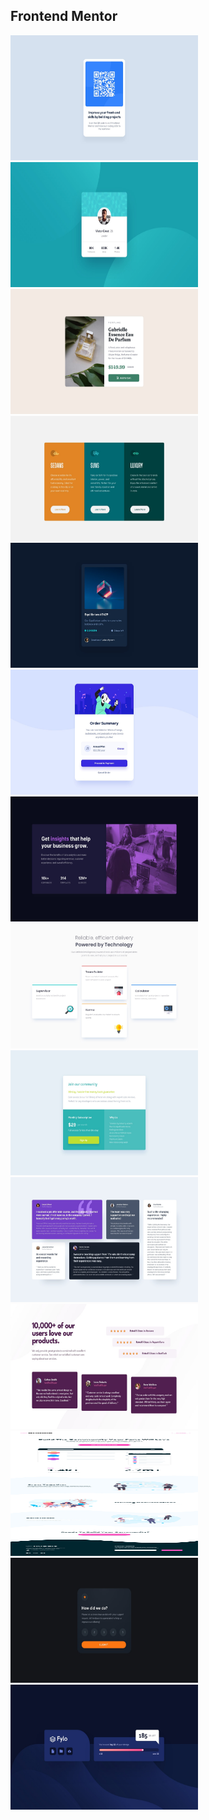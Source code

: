 ## Frontend Mentor

<a href="https://fm-01-qr-code-component.netlify.app">
  <img src="./01-qr-code-component/design/desktop-design.jpg" alt="qr-code-component" width="300" height="200" ">
</a>

<a href="https://fm-02-profile-card-component.netlify.app">
  <img src="./02-profile-card-component/design/desktop-design.jpg" alt="profile-card-component" width="300" height="200" ">
</a>

<a href="https://fm-03-product-preview-card.netlify.app">
  <img src="./03-product-preview-card/design/desktop-design.jpg" alt="product-preview-card" width="300" height="200" ">
</a>

<a href="https://fm-04-three-column-preview-card.netlify.app">
  <img src="./04-three-column-preview-card/design/desktop-design.jpg" alt="three-column-preview-card" width="300" height="200" ">
</a>

<a href="https://fm-05-nft-preview-card-component.netlify.app">
  <img src="./05-nft-preview-card-component/design/desktop-design.jpg" alt="nft-preview-card-component" width="300" height="200" ">
</a>

<a href="https://fm-06-order-summary.netlify.app">
  <img src="./06-order-summary/design/desktop-design.jpg" alt="order-summary" width="300" height="200" ">
</a>

<a href="https://fm-07-stats-preview-card.netlify.app">
  <img src="./07-stats-preview-card/design/desktop-design.jpg" alt="stats-preview-card" width="300" height="200" ">
</a>

<a href="https://fm-08-four-card-section.netlify.app">
  <img src="./08-four-card-section/design/desktop-design.jpg" alt="four-card-section" width="300" height="200" ">
</a>

<a href="https://fm-09-single-price-component.netlify.app">
  <img src="./09-single-price-component/design/desktop-design.jpg" alt="single-price-component" width="300" height="200" ">
</a>

<a href="https://fm-10-testimonials-grid-section.netlify.app">
  <img src="./10-testimonials-grid-section/design/desktop-design.jpg" alt="testimonials-grid-section" width="300" height="200" ">
</a>

<a href="https://fm-11-social-proof-section.netlify.app">
  <img src="./11-social-proof-section/design/desktop-design.jpg" alt="social-proof-section" width="300" height="200" ">
</a>

<a href="https://fm-12-huddle-landing-page.netlify.app">
  <img src="./12-huddle-landing-page/design/desktop-design.jpg" alt="huddle-landing-page" width="300" height="200">
</a>

<a href="https://fm-13-interactive-rating-component.netlify.app">
  <img src="./13-interactive-rating-component/design/desktop-design.jpg" alt="interactive-rating-component" width="300" height="200">
</a>
<a href="https://fm-14-fylo-data-storage-component.netlify.app">
  <img src="./14-fylo-data-storage-component/design/desktop-design.jpg" alt="interactive-rating-component" width="300" height="200">
</a>

